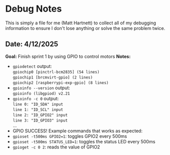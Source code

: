 # Debug Notes

This is simply a file for me (Matt Hartnett) to collect all of my debugging information to ensure I don't lose anything or solve the same problem twice.


## Date: 4/12/2025
**Goal:** Finish sprint 1 by using GPIO to control motors
**Notes:**
* `gpiodetect` output: <br>
`gpiochip0 [pinctrl-bcm2835] (54 lines)` <br>
`gpiochip1 [brcmvirt-gpio] (2 lines)` <br>
`gpiochip2 [raspberrypi-exp-gpio] (8 lines)` <br>
* `gpioinfo --version` output:<br>
`gpioinfo (libgpiod) v2.21`
* `gpioinfo -c 0` output: <br>
`line 0: "ID_SDA" input` <br>
`line 1: "ID_SCL" input` <br>
`line 2: "ID_GPIO2" input` <br>
`line 3: "ID_GPIO3" input` <br>
...
* GPIO SUCCESS! Example commands that works as expected:
* `gpioset -t500ms GPIO2=1`: toggles GPIO2 every 500ms
* `gpioset -t500ms STATUS_LED=1`: toggles the status LED every 500ms
* `gpioget -c 0 2`: reads the value of GPIO2